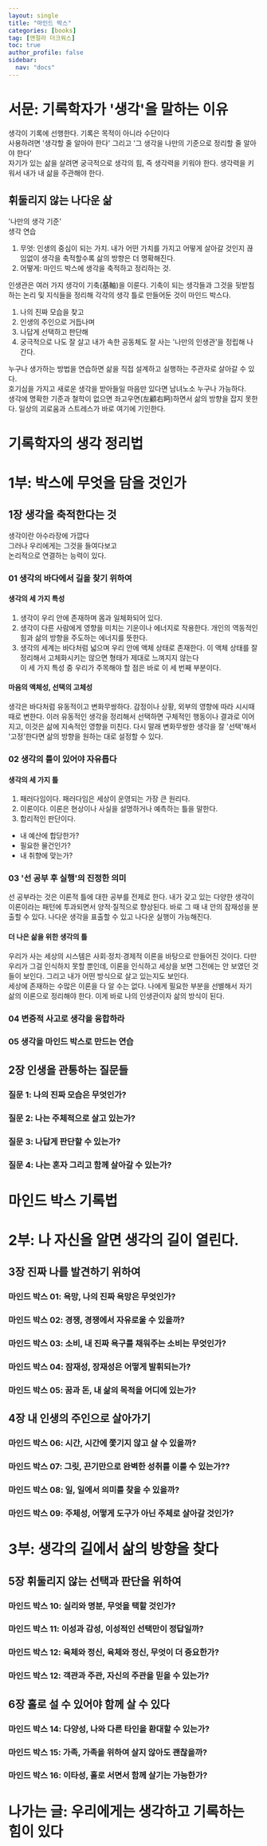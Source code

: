 ```yaml
---
layout: single
title: "마인드 박스"
categories: [books]
tag: [앤절라 더크워스]
toc: true
author_profile: false
sidebar:
  nav: "docs"
---
```


# 서문: 기록학자가 '생각'을 말하는 이유
생각이 기록에 선행한다. 기록은 목적이 아니라 수단이다<br/>
사용하려면 '생각할 줄 알아야 한다' 그리고 '그 생각을 나만의 기준으로 정리할 줄 알아야 한다'<br/>
자기가 있는 삶을 살려면 궁극적으로 생각의 힘, 즉 생각력을 키워야 한다. 생각력을 키워서 내가 내 삶을 주관해야 한다.<br/>

## 휘둘리지 않는 나다운 삶
'나만의 생각 기준'<br/>
생각 연습<br/>
1. 무엇: 인생의 중심이 되는 가치. 내가 어떤 가치를 가지고 어떻게 살아갈 것인지 끊임없이 생각을 축적할수록 삶의 방향은 더 명확해진다.
2. 어떻게: 마인드 박스에 생각을 축적하고 정리하는 것.<br/>

인생관은 여러 가지 생각이 기축(基軸)을 이룬다. 기축이 되는 생각들과 그것을 뒷받침하는 논리 및 지식들을 정리해 각각의 생각 틀로 만들어둔 것이 마인드 박스다.<br/>
1. 나의 진짜 모습을 찾고
2. 인생의 주인으로 거듭나며
3. 나답게 선택하고 판단해
4. 궁극적으로 나도 잘 살고 내가 속한 공동체도 잘 사는 '나만의 인생관'을 정립해 나간다.<br/>

누구나 생가하는 방법을 연습하면 삶을 직접 설계하고 실행하는 주관자로 살아갈 수 있다.<br/>
호기심을 가지고 새로운 생각을 받아들일 마음만 있다면 남녀노소 누구나 가능하다.<br/>
생각에 명확한 기준과 철학이 없으면 좌고우면(左顧右眄)하면서 삶의 방향을 잡지 못한다. 일상의 괴로움과 스트레스가 바로 여기에 기인한다.<br/>

# 기록학자의 생각 정리법

# 1부: 박스에 무엇을 담을 것인가

## 1장 생각을 축적한다는 것
생각이란 아수라장에 가깝다<br/>
그러나 우리에게는 그것을 들여다보고<br/>
논리적으로 연결하는 능력이 있다.

### 01 생각의 바다에서 길을 찾기 위하여

#### 생각의 세 가지 특성
1. 생각이 우리 안에 존재하며 몸과 일체화되어 있다.
2. 생각이 다른 사람에게 영향을 미치는 기운이나 에너지로 작용한다. 개인의 역동적인 힘과 삶의 방향을 주도하는 에너지를 뜻한다.
3. 생각의 세계는 바다처럼 넓으며 우리 안에 액체 상태로 존재한다. 이 액체 상태를 잘 정리해서 고체화시키는 않으면 형태가 제대로 느껴지지 않는다<br/>
이 세 가지 특성 중 우리가 주목해야 할 점은 바로 이 세 번째 부분이다.

#### 마음의 액체성, 선택의 고체성
생각은 바다처럼 유동적이고 변화무쌍하다. 감정이나 상황, 외부의 영향에 따라 시시때때로 변한다. 이러 유동적인 생각을 정리해서 선택하면 구체적인 행동이나 결과로 이어지고, 이것은 삶에 지속적인 영향을 미친다. 다시 말래 변화무쌍한 생각을 잘 '선택'해서 '고정'한다면 삶의 방향을 원하는 대로 설정할 수 있다.

### 02 생각의 틀이 있어야 자유롭다

#### 생각의 세 가지 틀
1. 패러다임이다. 패러다임은 세상이 운영되는 가장 큰 원리다.
2. 이론이다. 이론은 현상이나 사실을 설명하거나 예측하는 틀을 말한다.
3. 합리적인 판단이다.
  - 내 예산에 합당한가?
  - 필요한 물건인가?
  - 내 취향에 맞는가?   

### 03 '선 공부 후 실행'의 진정한 의미
선 공부라는 것은 이론적 틀에 대한 공부를 전제로 한다. 내가 갖고 있는 다양한 생각이 이론이라는 패턴에 투과되면서 양적·질적으로 향상된다. 바로 그 때 내 안의 잠재성을 분출할 수 있다. 나다운 생각을 표출할 수 있고 나다운 실행이 가능해진다.

#### 더 나은 삶을 위한 생각의 틀
우리가 사는 세상의 시스템은 사회·정치·경제적 이론을 바탕으로 만들어진 것이다. 다만 우리가 그걸 인식하지 못할 뿐인데, 이론을 인식하고 세상을 보면 그전에는 안 보였던 것들이 보인다. 그리고 내가 어떤 방식으로 살고 있는지도 보인다.<br/>
세상에 존재하는 수많은 이론을 다 알 수는 없다. 나에게 필요한 부분을 선별해서 자기 삶의 이론으로 정리해야 한다. 이게 바로 나의 인생관이자 삶의 방식이 된다.

### 04 변증적 사고로 생각을 융합하라

### 05 생각을 마인드 박스로 만드는 연습

## 2장 인생을 관통하는 질문들

### 질문 1: 나의 진짜 모습은 무엇인가?

### 질문 2: 나는 주체적으로 살고 있는가?

### 질문 3: 나답게 판단할 수 있는가?

### 질문 4: 나는 혼자 그리고 함께 살아갈 수 있는가?

# 마인드 박스 기록법

# 2부: 나 자신을 알면 생각의 길이 열린다.

## 3장 진짜 나를 발견하기 위하여

### 마인드 박스 01: 욕망, 나의 진짜 욕망은 무엇인가?

### 마인드 박스 02: 경쟁, 경쟁에서 자유로울 수 있을까?

### 마인드 박스 03: 소비, 내 진짜 욕구를 채워주는 소비는 무엇인가?

### 마인드 박스 04: 잠재성, 장재성은 어떻게 발휘되는가?

### 마인드 박스 05: 꿈과 돈, 내 삶의 목적을 어디에 있는가?

## 4장 내 인생의 주인으로 살아가기

### 마인드 박스 06: 시간, 시간에 쫓기지 않고 살 수 있을까?

### 마인드 박스 07: 그릿, 끈기만으로 완벽한 성취를 이룰 수 있는가??

### 마인드 박스 08: 일, 일에서 의미를 찾을 수 있을까?

### 마인드 박스 09: 주체성, 어떻게 도구가 아닌 주체로 살아갈 것인가?

# 3부: 생각의 길에서 삶의 방향을 찾다

## 5장 휘둘리지 않는 선택과 판단을 위하여

### 마인드 박스 10: 실리와 명분, 무엇을 택할 것인가?

### 마인드 박스 11: 이성과 감성, 이성적인 선택만이 정답일까?

### 마인드 박스 12: 육체와 정신, 육체와 정신, 무엇이 더 중요한가?

### 마인드 박스 12: 객관과 주관, 자신의 주관을 믿을 수 있는가?

## 6장 홀로 설 수 있어야 함께 살 수 있다

### 마인드 박스 14: 다양성, 나와 다른 타인을 환대할 수 있는가?

### 마인드 박스 15: 가족, 가족을 위하여 살지 않아도 괜찮을까?

### 마인드 박스 16: 이타성, 홀로 서면서 함께 살기는 가능한가?

# 나가는 글: 우리에게는 생각하고 기록하는 힘이 있다


